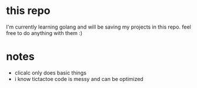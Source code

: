 # this repo
I'm currently learning golang and will be saving my projects in this repo. feel free to do anything with them :)
# notes
- clicalc only does basic things
- i know tictactoe code is messy and can be optimized
